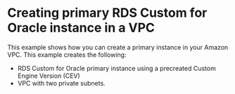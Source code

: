# Creating primary RDS Custom for Oracle instance in a VPC

This example shows how you can create a primary instance in your Amazon VPC. This example creates the following:

* RDS Custom for Oracle primary instance using a precreated Custom Engine Version (CEV)
* VPC with two private subnets.
